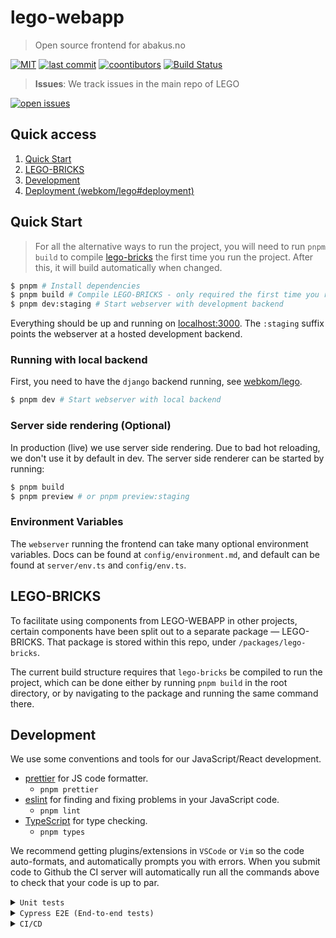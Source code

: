 # lego-webapp

> Open source frontend for abakus.no

[![MIT](https://badgen.net/badge/license/MIT/blue)](https://en.wikipedia.org/wiki/MIT_License) [![last commit](https://badgen.net/github/last-commit/webkom/lego-webapp/)](https://github.com/webkom/lego-webapp/commits/master) [![coontibutors](https://badgen.net/github/contributors/webkom/lego-webapp)](https://github.com/webkom/lego-webapp/graphs/contributors) [![Build Status](https://ci.webkom.dev/api/badges/webkom/lego-webapp/status.svg)](https://ci.webkom.dev/webkom/lego-webapp)

> **Issues**: We track issues in the main repo of LEGO

[![open issues](https://badgen.net/github/open-issues/webkom/lego)](https://github.com/webkom/lego/issues)

## Quick access

1. [Quick Start](#quick-start)
2. [LEGO-BRICKS](#lego-bricks)
3. [Development](#development)
4. [Deployment (webkom/lego#deployment)](https://github.com/webkom/lego#deployment)

## Quick Start

> For all the alternative ways to run the project, you will need to run `pnpm build` to compile [lego-bricks](#lego-bricks) the first time you run the project. After this, it will build automatically when changed.

```bash
$ pnpm # Install dependencies
$ pnpm build # Compile LEGO-BRICKS - only required the first time you run the project
$ pnpm dev:staging # Start webserver with development backend
```

Everything should be up and running on [localhost:3000](http://localhost:3000). The `:staging` suffix points the webserver at a hosted development backend.

### Running with local backend

First, you need to have the `django` backend running, see [webkom/lego](https://github.com/webkom/lego).

```bash
$ pnpm dev # Start webserver with local backend
```

### Server side rendering (Optional)

In production (live) we use server side rendering. Due to bad hot reloading, we don't use it by default in dev. The server side renderer can be started by running:

```bash
$ pnpm build
$ pnpm preview # or pnpm preview:staging
```

### Environment Variables

The `webserver` running the frontend can take many optional environment variables. Docs can be found at `config/environment.md`, and default can be found at `server/env.ts` and `config/env.ts`.

## LEGO-BRICKS

To facilitate using components from LEGO-WEBAPP in other projects, certain components have been split out to a separate package — LEGO-BRICKS. That package is stored within this repo, under `/packages/lego-bricks`.

The current build structure requires that `lego-bricks` be compiled to run the project, which can be done either by running `pnpm build` in the root directory, or by navigating to the package and running the same command there.

## Development

We use some conventions and tools for our JavaScript/React development.

- [prettier](https://github.com/prettier/prettier) for JS code formatter.
  - `pnpm prettier`
- [eslint](https://eslint.org/) for finding and fixing problems in your JavaScript code.
  - `pnpm lint`
- [TypeScript](https://www.typescriptlang.org) for type checking.
  - `pnpm types`

We recommend getting plugins/extensions in `VSCode` or `Vim` so the code auto-formats, and automatically prompts you with errors. When you submit code to Github the CI server will automatically run all the commands above to check that your code is up to par.

<details><summary><code>Unit tests</code></summary>

### Unit tests (jest)

Run all the tests and check for lint errors with the command:

```bash
$ pnpm test
```

For development you can run the tests continuously by using:

```bash
$ pnpm test:watch
```

A coverage report can be generated by running `pnpm test -- --coverage`.

</details>

<details><summary><code>Cypress E2E (End-to-end tests)</code></summary>

### End to end tests (cypress)

In order to run end to end tests, you need to run both lego-webapp and lego.
Lego can be found here: https://github.com/webkom/lego. Lego is assumed to have a clean development database, follow the steps below to achieve that.

#### Backend

```bash
$ cd ../lego
$ docker compose up -d # Start all services that lego depends on
$ python manage.py initialize_development # Initialize and load data sources (postgres)
$ docker compose restart lego_cypress_helper # The cypress helper resets database between every test and might need this restart to function correctly
$ python manage.py runserver
```

> If you already have the backend setup, make sure your database is clean

```bash
python manage.py reset_db
python manage.py migrate
python manage.py load_fixtures
docker compose restart lego_cypress_helper # Make sure the copy is of the clean database
```

#### Frontend

Start up the node server

```bash
$ pnpm dev
```

And start cypress in another terminal

```bash
$ pnpm cypress open
```

**Alternative:** You can also run the node server with server side rendering enabled. This is how the tests are run on CI. To do this, you build and start the server

```bash
$ pnpm build
$ pnpm preview
```

And you run cypress headlessly (no visible browser) in another terminal

```bash
pnpm cypress run
```

#### STRIPE

In order to run the payment end-2-end tests, a few extra steps are required. First one has to install the stripe cli, log in and then run

```bash
$ stripe listen --forward-to localhost:8000/api/v1/webhooks-stripe/
```

In addition, the backend needs to run with two environment variables.

```bash
$  STRIPE_WEBHOOK_SECRET=<SECRET> STRIPE_TEST_KEY=<SECRET> python manage.py runserver
```

The webhook is obtained when running the stripe command above, while the test key can be obtained from the stripe dashboard.

To run the payment tests successfully you also need to run a websocket-server to receive updates when the backend handles payments.

```bash
$ daphne lego.asgi:application -b 0.0.0.0 -p 8001
```

Lastly, one has to run the frontend without captcha:

```bash
$ SKIP_CAPTCHA=TRUE pnpm dev
```

</details>

<details><summary><code>CI/CD</code></summary>

### CI/CD

We use [drone](https://drone.io) as our CI/CD system. The server runs at https://ci.webkom.dev. This
repo is public, so anyone can see the status at https://ci.webkom.dev/webkom/lego-webapp.

Since the repo is public and we use a lot of secrets in the pipeline, we require the pipeline to be
verified with a signature from drone. To obtain this, use the [cli](https://docs.drone.io/cli):

```sh
drone sign webkom/lego-webapp
```

You need to login to retrieve the signature. Get the login data from your [user
settings](https://ci.webkom.dev/account).

</details>
